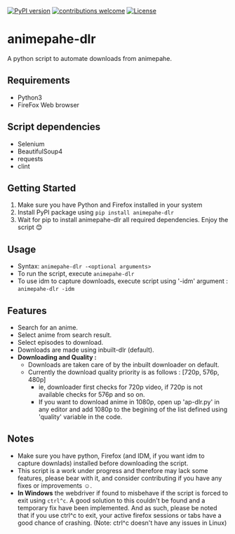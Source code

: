<!--- Badges --->
[![PyPI version](https://badge.fury.io/py/animepahe-dlr.svg)](https://pypi.org/project/animepahe-dlr/)
[![contributions welcome](https://img.shields.io/badge/contributions-welcome-brightgreen.svg?style=flat)](https://github.com/ed-archer/animepahe-dlr/)
[![License](https://img.shields.io/github/license/ed-archer/animepahe-dlr?color=brightgreen)](https://github.com/ed-archer/animepahe-dlr/blob/main/license.md)
<!--- Badges --->
# animepahe-dlr
A python script to automate downloads from animepahe.

## Requirements
- Python3
- FireFox Web browser

## Script dependencies
- Selenium
- BeautifulSoup4
- requests
- clint

## Getting Started
1. Make sure you have Python and Firefox installed in your system
2. Install PyPI package using `pip install animepahe-dlr`
3. Wait for pip to install animepahe-dlr all required dependencies. Enjoy the script :blush:
## Usage
- Syntax: `animepahe-dlr -<optional arguments>`
- To run the script, execute `animepahe-dlr`
- To use idm to capture downloads, execute script using '-idm' argument : `animepahe-dlr -idm`

## Features
- Search for an anime.
- Select anime from search result.
- Select episodes to download.
- Downloads are made using inbuilt-dlr (default).
- **Downloading and Quality :**
  - Downloads are taken care of by the inbuilt downloader on default.
  - Currently the download quality priority is as follows : [720p, 576p, 480p]
    - ie, downloader first checks for 720p video, if 720p is not available checks for 576p and so on.
    - If you want to download anime in 1080p, open up 'ap-dlr.py' in any editor and add 1080p to the begining of the list defined using 'quality' variable in the code. 

## Notes
- Make sure you have python, Firefox (and IDM, if you want idm to capture downlads) installed before downloading the script.
- This script is a work under progress and therefore may lack some features, please bear with it, and consider contributing if you have any fixes or improvements :relaxed:. 
- **In Windows** the webdriver if found to misbehave if the script is forced to exit using `ctrl^c`. A good solution to this couldn't be found and a temporary fix have been implemented. And as such, please be noted that if you use ctrl^c to exit, your active firefox sessions or tabs have a good chance of crashing. (Note: ctrl^c doesn't have any issues in Linux)

